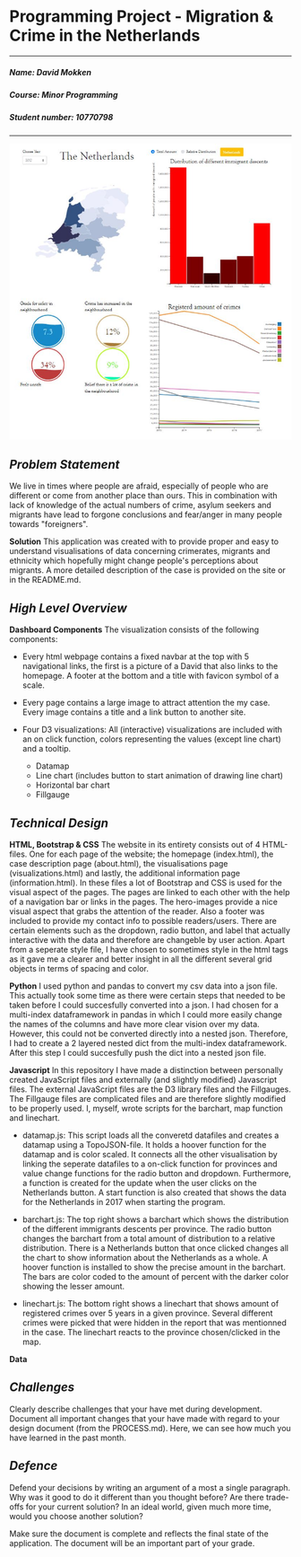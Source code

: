# Programming Project - Migration & Crime in the Netherlands

---

##### ***Name***: David Mokken
##### ***Course***: Minor Programming
##### ***Student number***: 10770798

---
![Preview](images/website.JPG)


***__Problem Statement__***
---
We live in times where people are afraid, especially of people who are different or come from another place than ours. This in combination with lack of knowledge of the actual numbers of crime, asylum seekers and migrants have lead to forgone conclusions and fear/anger in many people towards "foreigners". 

**Solution**
This application was created with to provide proper and easy to understand visualisations of data concerning crimerates, migrants and ethnicity which hopefully might change people's perceptions about migrants. A more detailed description of the case is provided on the site or in the README.md.

***__High Level Overview__***
---
**Dashboard Components**
The visualization consists of the following components:

* Every html webpage contains a fixed navbar at the top with 5 navigational
links, the first is a picture of a David that also links to the homepage. A footer at the bottom and a title with favicon symbol of a scale. 

* Every page contains a large image to attract attention the my case. Every image contains a title and a link button to another site.

* Four D3 visualizations:
All (interactive) visualizations are included with an on click function, colors
representing the values (except line chart) and a tooltip.
  - Datamap
  - Line chart (includes button to start animation of drawing line chart)
  - Horizontal bar chart
  - Fillgauge

***__Technical Design__***
---
**HTML, Bootstrap & CSS**
The website in its entirety consists out of 4 HTML-files. One for each page of the website; the homepage (index.html), the case description page (about.html), the visualisations page (visualizations.html) and lastly, the additional information page (information.html). 
In these files a lot of Bootstrap and CSS is used for the visual aspect of the pages. The pages are linked to each other with the help of a navigation bar or links in the pages. The hero-images provide a nice visual aspect that grabs the attention of the reader. Also a footer was included to provide my contact info to possible readers/users. 
There are certain elements such as the dropdown, radio button, and label that actually interactive with the data and therefore are changeble by user action. Apart from a seperate style file, I have chosen to sometimes style in the html tags as it gave me a clearer and better insight in all the different several grid objects in terms of spacing and color.

**Python**
I used python and pandas to convert my csv data into a json file. This actually took some time as there were certain steps that needed to be taken before I could succesfully converted into a json. I had chosen for a multi-index dataframework in pandas in which I could more easily change the names of the columns and have more clear vision over my data. However, this could not be converted directly into a nested json. Therefore, I had to create a 2 layered nested dict from the multi-index dataframework. After this step I could succesfully push the dict into a nested json file.

**Javascript**
In this repository I have made a distinction between personally created JavaScript files and externally (and slightly modified) Javascript files. The external JavaScript files are the D3 library files and the Fillgauges. The Fillgauge files are complicated files and are therefore slightly modified to be properly used. I, myself, wrote scripts for the barchart, map function and linechart.

* datamap.js: This script loads all the converetd datafiles and creates a datamap using a TopoJSON-file. It holds a hoover function for the datamap and is color scaled. It connects all the other visualisation by linking the seperate datafiles to a on-click function for provinces and value change functions for the radio button and dropdown. Furthermore, a function is created for the update when the user clicks on the Netherlands button. A start function is also created that shows the data for the Netherlands in 2017 when starting the program. 

* barchart.js: The top right shows a barchart which shows the distribution of the different immigrants descents per province. The radio button changes the barchart from a total amount of distribution to a relative distribution. There is a Netherlands button that once clicked changes all the chart to show information about the Netherlands as a whole. A hoover function is installed to show the precise amount in the barchart. The bars are color coded to the amount of percent with the darker color showing the lesser amount. 
  
* linechart.js: The bottom right shows a linechart that shows amount of registered crimes over 5 years in a given province. Several different crimes were picked that were hidden in the report that was mentionned in the case. The linechart reacts to the province chosen/clicked in the map.

**Data**

***__Challenges__***
---
Clearly describe challenges that your have met during development. Document all important changes that your have made with regard to your design document (from the PROCESS.md). Here, we can see how much you have learned in the past month.

***__Defence__***
---
Defend your decisions by writing an argument of a most a single paragraph. Why was it good to do it different than you thought before? Are there trade-offs for your current solution? In an ideal world, given much more time, would you choose another solution?

Make sure the document is complete and reflects the final state of the application. The document will be an important part of your grade.
